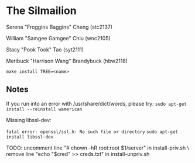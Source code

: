 # The Silmailion

Serena "Froggins Baggins" Cheng (stc2137)

William "Samgee Gamgee" Chiu (wnc2105)

Stacy "Pook Took" Tao (syt2111)

Meribuck "Harrison Wang" Brandybuck (hbw2118)


`make install TREE=<name>`

## Notes

If you run into an error with /usr/share/dict/words, please try:
`sudo apt-get install --reinstall wamerican`

Missing libssl-dev:

```fatal error: openssl/ssl.h: No such file or directory```
```sudo apt-get install libssl-dev```



TODO:
uncomment line "# chown -hR root:root $1/server" in install-priv.sh \
remove line "echo "$cred" >> creds.txt" in install-unpriv.sh
